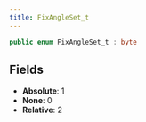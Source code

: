 ```yaml
---
title: FixAngleSet_t
---
```


```csharp
public enum FixAngleSet_t : byte
```

## Fields

- **Absolute**: 1
- **None**: 0
- **Relative**: 2

